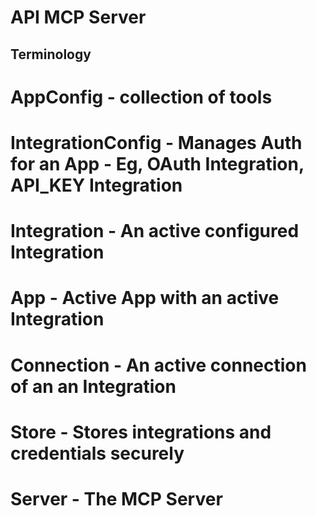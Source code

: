 # API MCP Server

## Terminology

# AppConfig - collection of tools
# IntegrationConfig - Manages Auth for an App - Eg, OAuth Integration, API_KEY Integration
# Integration - An active configured Integration
# App - Active App with an active Integration
# Connection - An active connection of an an Integration

# Store - Stores integrations and credentials securely
# Server - The MCP Server